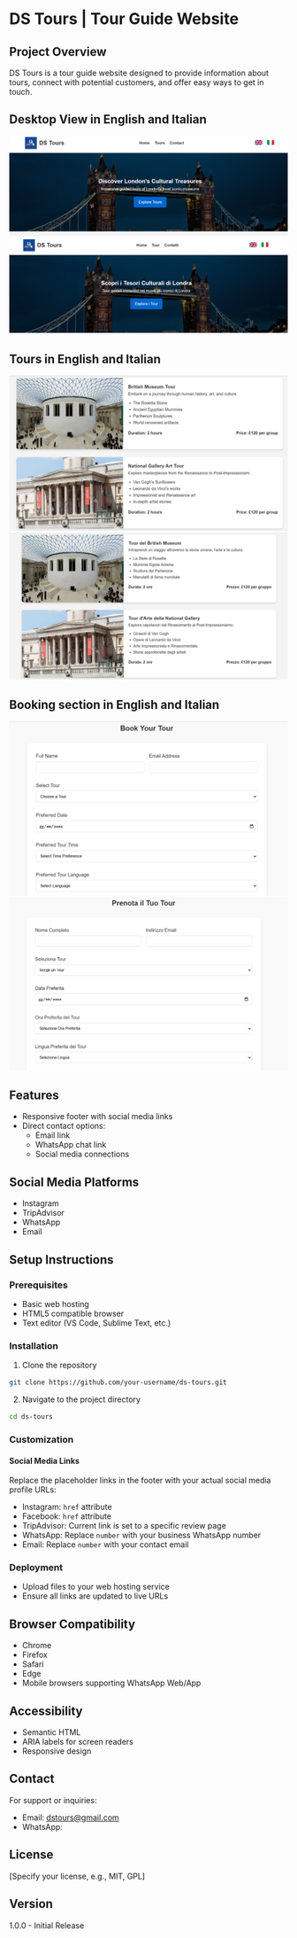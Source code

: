 # DS Tours | Tour Guide Website

## Project Overview
DS Tours is a tour guide website designed to provide information about tours, connect with potential customers, and offer easy ways to get in touch.

## Desktop View in English and Italian
![Homepage in English](images/homepage%20eng.png)
<br>
![Homepage in Italian](images/homepage%20ita.png)

## Tours in English and Italian
![Tours in English](images/tours%20eng.png)
<br>
![Tours in Italian](images/tours%20ita.png)

## Booking section in English and Italian
![Booking in English](images/booking%20eng.png)
<br>
![Booking in Italian](images/prenota%20ita.png)

## Features
- Responsive footer with social media links
- Direct contact options:
  - Email link
  - WhatsApp chat link
  - Social media connections

## Social Media Platforms
- Instagram
- TripAdvisor
- WhatsApp
- Email

## Setup Instructions

### Prerequisites
- Basic web hosting
- HTML5 compatible browser
- Text editor (VS Code, Sublime Text, etc.)

### Installation
1. Clone the repository
```bash
git clone https://github.com/your-username/ds-tours.git
```

2. Navigate to the project directory
```bash
cd ds-tours
```

### Customization
#### Social Media Links
Replace the placeholder links in the footer with your actual social media profile URLs:
- Instagram: `href` attribute
- Facebook: `href` attribute
- TripAdvisor: Current link is set to a specific review page
- WhatsApp: Replace `number` with your business WhatsApp number
- Email: Replace `number` with your contact email

### Deployment
- Upload files to your web hosting service
- Ensure all links are updated to live URLs

## Browser Compatibility
- Chrome
- Firefox
- Safari
- Edge
- Mobile browsers supporting WhatsApp Web/App

## Accessibility
- Semantic HTML
- ARIA labels for screen readers
- Responsive design

## Contact
For support or inquiries:
- Email: dstours@gmail.com
- WhatsApp: 

## License
[Specify your license, e.g., MIT, GPL]

## Version
1.0.0 - Initial Release
